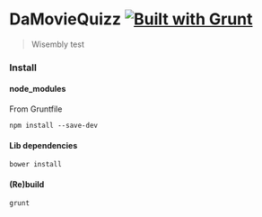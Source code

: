 # DaMovieQuizz [![Built with Grunt](https://cdn.gruntjs.com/builtwith.png)](http://gruntjs.com/)
> Wisembly test


### Install
#### node_modules
From Gruntfile
```shell
npm install --save-dev
```

#### Lib dependencies
```shell
bower install
```

#### (Re)build
```shell
grunt
```